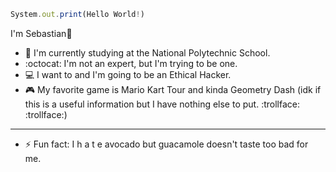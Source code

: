 ```javascript
System.out.print(Hello World!)
```

I'm Sebastian:penguin:

- :school_satchel: I'm currently studying at the National Polytechnic School.
- :octocat: I'm not an expert, but I'm trying to be one.
- 💻 I want to and I'm going to be an Ethical Hacker.
- :video_game: My favorite game is Mario Kart Tour and kinda Geometry Dash (idk if this is a useful information but I have nothing else to put. :trollface: :trollface:)

---

- :zap: Fun fact: I h a t e avocado but guacamole doesn't taste too bad for me.
